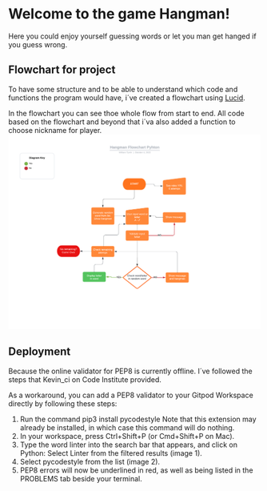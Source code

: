 # Welcome to the game Hangman!
Here you could enjoy yourself guessing words or let you man get hanged if you guess wrong.

## Flowchart for project
To have some structure and to be able to understand which code and functions the program would have, i´ve created a flowchart using [Lucid](https://lucid.app/).

In the flowchart you can see thoe whole flow from start to end. All code based on the flowchart and beyond that i´va also added a function to choose nickname for player.
![Flowchart image](assets/images/hangman_flowchart.png)

## Deployment
Because the online validator for PEP8 is currently offline. I´ve followed the steps that Kevin_ci on Code Institute provided.

As a workaround, you can add a PEP8 validator to your Gitpod Workspace directly by following these steps:
1. Run the command pip3 install pycodestyle  Note that this extension may already be installed, in which case this command will do nothing.
2. In your workspace, press Ctrl+Shift+P (or Cmd+Shift+P on Mac).
3. Type the word linter into the search bar that appears, and click on Python: Select Linter from the filtered results (image 1).
4. Select pycodestyle from the list (image 2).
5. PEP8 errors will now be underlined in red, as well as being listed in the PROBLEMS tab beside your terminal.
